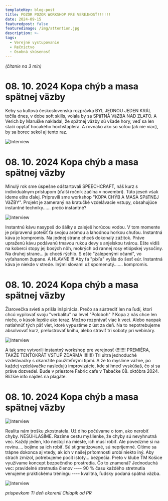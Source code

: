 ```yaml
---
templateKey: blog-post
title: POZOR POZOR WORKSHOP PRE VEREJNOSŤ!!!!!!
date: 2024-09-15
featuredpost: false
featuredimage: /img/attention.jpg
description: >-
tags:
  - Verejné vystupovanie
  - Rečníctvo
  - Osobná skúsenosť
---
```


*(čítanie na 3 min)*

# 08. 10. 2024 Kopa chýb a masa spätnej väzby

Keby sa kultová československá rozprávka BYL JEDNOU JEDEN KRÁL točila dnes, v dobe soft skills, volala by sa SPäTNÁ VäZBA NAD
ZLATO. A Verich by Maruške nakladal, že spätnej väzby sú všade hory, veď sa len stačí opýtať hocakého hochštaplera.
A rovnako ako so soľou (ak nie viac), by sa borec sekol aj tento raz.  


![Interview](/img/byl-jednou-jeden-kral.jpg)


# 08. 10. 2024 Kopa chýb a masa spätnej väzby

Minulý rok sme úspešne odštartovali SPEECHCRAFT, náš kurz s individuálnym prístupom (ďalší ročník začína v novembri).
Túto jeseň však ideme ešte ďalej. Pripravili sme workshop "KOPA CHÝB A MASA SPäTNEJ VäZBY". Projekt je zameraný na
kratučké vzdelávacie vstupy, obsahujúce instantné techniky...... prečo instantné?


![Interview](/img/cafe-girl.jpg)


Instantnú kávu nasypeš do šálky a zaleješ horúcou vodou. V tom momente je pripravená potešiť ťa svojou arómou a lahodnou
horkou chuťou. Instantná káva je kompromis. Na jednej strane chceš dokonalý zážitok. Práve upraženú kávu podávanú tmavou
rukou devy s anjelskou tvárou. Ešte vidíš na koberci stopy jej bosých nôh, mokrých od rannej rosy etiópskej vysočiny. Na
druhej strane... ju chceš rýchlo. S ešte "zalepenými očami", vo vyťahanom župane. A HLAVNE !!! Aby ťa "pixľa" vyšla do
šesť eúr. Instantná káva je niekde v strede. Inými slovami už spomenutý....... kompromis. 

# 08. 10. 2024 Kopa chýb a masa spätnej väzby

Žiarovečka svieti a prišla inšpirácia. Prečo sa sústrediť len na ľudí, ktorí chcú vypilovať svoju "verbalitu" na level
"Poloboh" ? Kopa z nás chce len niečo, o kúsok lepšie ako teraz. Možno rozprávať viac k veci. Alebo naopak natiahnúť tých
päť viet, ktoré vypustíme z úst za deň. Na to nepotrebujeme absolvovať kurz, prelustrovať knihu, alebo stráviť tri soboty
pri webináry.


![Interview](/img/woman-having-brilliant-idea.jpg)


A tak sme vytvorili instantný workshop pre verejnosť (!!!!!!! PREMIÉRA, TAKŽE TENTOKRÁT VSTUP ZDARMA !!!!!!!) Tri ultra
jednoduché vzdelávačky s okamžite použiteľnými tipmi. A že to myslíme vážne, po každej vzdelávačke nasledujú improvizácie,
kde si hneď vyskúšaš, čo si sa práve dozvedel. Bude v priestore Fabric cafe v Tabačke 08. októbra 2024. Bližšie info nájdeš
na plagáte. 


# 08. 10. 2024 Kopa chýb a masa spätnej väzby

![Interview](/img/mistake-girl.jpg)

Realita nám trošku zkostnatela. Už dlho počúvame o tom, ako nerobiť chyby. NESÚHLASÍME. Razíme cestu myšlienke, že chyby sú
nevyhnutná vec. Každý jeden, kto nestojí na mieste, ich musí robiť.  Ale povedzme si na rovinu.... bojíme sa ich robiť. Sú
stigmatizované, sú nepríjemné. Cítime sa trápne dokonca aj vtedy, ak ich v našej prítomnosti urobí niekto iný. Aby strach zmizol,
potrebujeme pocit istoty... bezpečia. Preto v klube TM Košice využívame koncept bezpečného prostredia. Čo to znamená? Jednoduchá
vec: pravidelné stretnutia členov ---- 90 % času každého stretnutia venujeme praktickému tréningu ---- kvalitná, ľudsky podaná
spätná väzba.


![Interview](/img/gentleman.jpg)


*príspevkom Ti deň okorenil Chlapík od PR*
